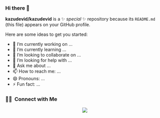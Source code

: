 ### Hi there 👋


**kazudevid/kazudevid** is a ✨ _special_ ✨ repository because its `README.md` (this file) appears on your GitHub profile.

Here are some ideas to get you started:

- 🔭 I’m currently working on ...
- 🌱 I’m currently learning ...
- 👯 I’m looking to collaborate on ...
- 🤔 I’m looking for help with ...
- 💬 Ask me about ...
- 📫 How to reach me: ...
- 😄 Pronouns: ...
- ⚡ Fun fact: ...

### 🤝🏻 &nbsp;Connect with Me

<p align="center">
<a href="https://www.kazudev.id"><img src="https://img.shields.io/badge/-kazudev.id-3423A6?style=flat&logo=Google-Chrome&logoColor=white"/></a>
